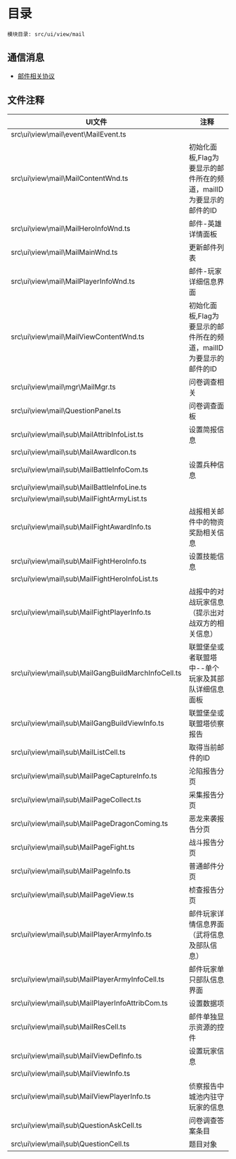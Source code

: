 <style>
table th:first-of-type {
    width: 300pt;
}
table th:nth-of-type(2) {
    width: 300pt;
}
</style>

# 目录
    模块目录: src/ui/view/mail

## 通信消息
- [邮件相关协议](msg/msg/mail.md)

## 文件注释
| UI文件 | 注释 |
|-----|-----|
|  src\ui\view\mail\event\MailEvent.ts |    |
|  src\ui\view\mail\MailContentWnd.ts |    初始化面板,Flag为要显示的邮件所在的频道，mailID为要显示的邮件的ID     |
|  src\ui\view\mail\MailHeroInfoWnd.ts |    邮件-英雄详情面板     |
|  src\ui\view\mail\MailMainWnd.ts |  更新邮件列表    |
|  src\ui\view\mail\MailPlayerInfoWnd.ts |    邮件-玩家详细信息界面     |
|  src\ui\view\mail\MailViewContentWnd.ts |    初始化面板,Flag为要显示的邮件所在的频道，mailID为要显示的邮件的ID     |
|  src\ui\view\mail\mgr\MailMgr.ts |  问卷调查相关    |
|  src\ui\view\mail\QuestionPanel.ts |    问卷调查面板     |
|  src\ui\view\mail\sub\MailAttribInfoList.ts |    设置简报信息     |
|  src\ui\view\mail\sub\MailAwardIcon.ts |    |
|  src\ui\view\mail\sub\MailBattleInfoCom.ts |    设置兵种信息     |
|  src\ui\view\mail\sub\MailBattleInfoLine.ts |  |
|  src\ui\view\mail\sub\MailFightArmyList.ts |    |
|  src\ui\view\mail\sub\MailFightAwardInfo.ts |    战报相关邮件中的物资奖励相关信息     |
|  src\ui\view\mail\sub\MailFightHeroInfo.ts |    设置技能信息     |
|  src\ui\view\mail\sub\MailFightHeroInfoList.ts | |
|  src\ui\view\mail\sub\MailFightPlayerInfo.ts |    战报中的对战玩家信息（提示出对战双方的相关信息）     |
|  src\ui\view\mail\sub\MailGangBuildMarchInfoCell.ts |    联盟堡垒或者联盟塔中--单个玩家及其部队详细信息面板     |
|  src\ui\view\mail\sub\MailGangBuildViewInfo.ts |    联盟堡垒或联盟塔侦察报告     |
|  src\ui\view\mail\sub\MailListCell.ts |    取得当前邮件的ID     |
|  src\ui\view\mail\sub\MailPageCaptureInfo.ts |    沦陷报告分页     |
|  src\ui\view\mail\sub\MailPageCollect.ts |    采集报告分页     |
|  src\ui\view\mail\sub\MailPageDragonComing.ts |    恶龙来袭报告分页     |
|  src\ui\view\mail\sub\MailPageFight.ts |    战斗报告分页     |
|  src\ui\view\mail\sub\MailPageInfo.ts |    普通邮件分页     |
|  src\ui\view\mail\sub\MailPageView.ts |    桢查报告分页     |
|  src\ui\view\mail\sub\MailPlayerArmyInfo.ts |    邮件玩家详情信息界面（武将信息及部队信息）     |
|  src\ui\view\mail\sub\MailPlayerArmyInfoCell.ts |    邮件玩家单只部队信息界面     |
|  src\ui\view\mail\sub\MailPlayerInfoAttribCom.ts |    设置数据项     |
|  src\ui\view\mail\sub\MailResCell.ts |  邮件单独显示资源的控件    |
|  src\ui\view\mail\sub\MailViewDefInfo.ts |    设置玩家信息     |
|  src\ui\view\mail\sub\MailViewInfo.ts |   |
|  src\ui\view\mail\sub\MailViewPlayerInfo.ts |    侦察报告中城池内驻守玩家的信息     |
|  src\ui\view\mail\sub\QuestionAskCell.ts |    问卷调查答案条目     |
|  src\ui\view\mail\sub\QuestionCell.ts |    题目对象     |